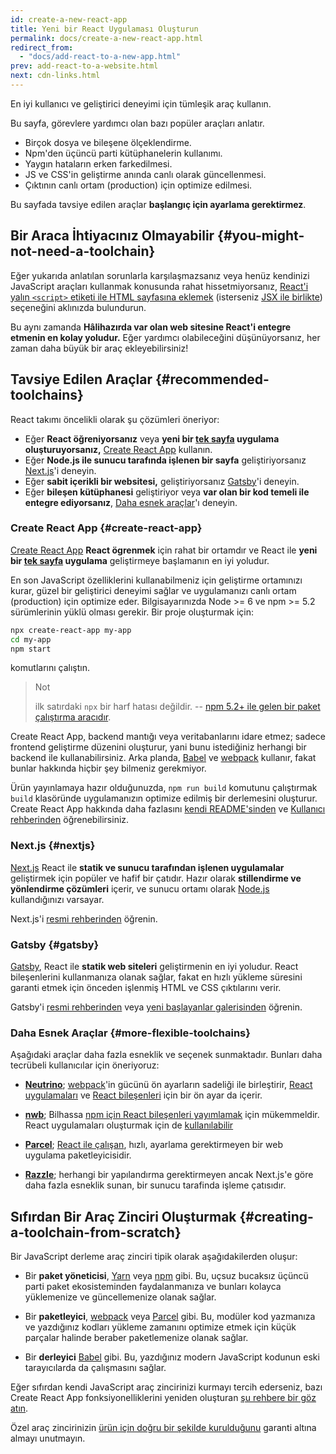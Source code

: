 ```yaml
---
id: create-a-new-react-app
title: Yeni bir React Uygulaması Oluşturun
permalink: docs/create-a-new-react-app.html
redirect_from:
  - "docs/add-react-to-a-new-app.html"
prev: add-react-to-a-website.html
next: cdn-links.html
---
```


En iyi kullanıcı ve geliştirici deneyimi için tümleşik araç kullanın.

Bu sayfa, görevlere yardımcı olan bazı popüler araçları anlatır.

* Birçok dosya ve bileşene ölçeklendirme.
* Npm'den üçüncü parti kütüphanelerin kullanımı.
* Yaygın hataların erken farkedilmesi.
* JS ve CSS'in geliştirme anında canlı olarak güncellenmesi.
* Çıktının canlı ortam (production) için optimize edilmesi.

Bu sayfada tavsiye edilen araçlar **başlangıç için ayarlama gerektirmez**.

## Bir Araca İhtiyacınız Olmayabilir {#you-might-not-need-a-toolchain}

Eğer yukarıda anlatılan sorunlarla karşılaşmazsanız veya henüz kendinizi JavaScript araçları kullanmak konusunda rahat hissetmiyorsanız, [React'i yalın `<script>` etiketi ile HTML sayfasına eklemek](/docs/add-react-to-a-website.html) (isterseniz [JSX ile birlikte](/docs/add-react-to-a-website.html#optional-try-react-with-jsx)) seçeneğini aklınızda bulundurun.

Bu aynı zamanda **Hâlihazırda var olan web sitesine React'i entegre etmenin en kolay yoludur.** Eğer yardımcı olabileceğini düşünüyorsanız, her zaman daha büyük bir araç ekleyebilirsiniz!

## Tavsiye Edilen Araçlar {#recommended-toolchains}

React takımı öncelikli olarak şu çözümleri öneriyor:

- Eğer **React öğreniyorsanız** veya **yeni bir [tek sayfa](/docs/glossary.html#single-page-application) uygulama oluşturuyorsanız,** [Create React App](#create-react-app) kullanın.
- Eğer **Node.js ile sunucu tarafında işlenen bir sayfa** geliştiriyorsanız [Next.js](#nextjs)'i deneyin.
- Eğer **sabit içerikli bir websitesi,** geliştiriyorsanız [Gatsby](#gatsby)'i deneyin.
- Eğer **bileşen kütüphanesi** geliştiriyor veya **var olan bir kod temeli ile entegre ediyorsanız**, [Daha esnek araçlar](#daha-esnek-araclar)'ı deneyin.

### Create React App {#create-react-app}

[Create React App](https://github.com/facebook/create-react-app) **React ögrenmek** için rahat bir ortamdır ve React ile **yeni bir [tek sayfa](/docs/glossary.html#single-page-application) uygulama** geliştirmeye başlamanın en iyi yoludur.

En son JavaScript özelliklerini kullanabilmeniz için geliştirme ortamınızı kurar, güzel bir geliştirici deneyimi sağlar ve uygulamanızı canlı ortam (production) için optimize eder. Bilgisayarınızda Node >= 6 ve npm >= 5.2 sürümlerinin yüklü olması gerekir. Bir proje oluşturmak için:

```bash
npx create-react-app my-app
cd my-app
npm start
```

komutlarını çalıştın.

>Not
>
>ilk satırdaki `npx` bir harf hatası değildir. -- [npm 5.2+ ile gelen bir paket çalıştırma aracıdır](https://medium.com/@maybekatz/introducing-npx-an-npm-package-runner-55f7d4bd282b).

Create React App, backend mantığı veya veritabanlarını idare etmez; sadece frontend geliştirme düzenini oluşturur, yani bunu istediğiniz herhangi bir backend ile kullanabilirsiniz. Arka planda, [Babel](https://babeljs.io/) ve [webpack](https://webpack.js.org/) kullanır, fakat bunlar hakkında hiçbir şey bilmeniz gerekmiyor.

Ürün yayınlamaya hazır olduğunuzda, `npm run build` komutunu çalıştırmak `build` klasöründe uygulamanızın optimize edilmiş bir derlemesini oluşturur. Create React App hakkında daha fazlasını [kendi README'sinden](https://github.com/facebookincubator/create-react-app#create-react-app--) ve [Kullanıcı rehberinden](https://facebook.github.io/create-react-app/) öğrenebilirsiniz.

### Next.js {#nextjs}

[Next.js](https://nextjs.org/) React ile **statik ve sunucu tarafından işlenen uygulamalar** geliştirmek için popüler ve hafif bir çatıdır. Hazır olarak **stillendirme ve yönlendirme çözümleri** içerir, ve sunucu ortamı olarak [Node.js](https://nodejs.org/) kullandığınızı varsayar.

Next.js'i [resmi rehberinden](https://nextjs.org/learn/) öğrenin.

### Gatsby {#gatsby}

[Gatsby](https://www.gatsbyjs.org/), React ile **statik web siteleri** geliştirmenin en iyi yoludur. React bileşenlerini kullanmanıza olanak sağlar, fakat en hızlı yükleme süresini garanti etmek için önceden işlenmiş HTML ve CSS çıktılarını verir.

Gatsby'i [resmi rehberinden](https://www.gatsbyjs.org/docs/) veya [yeni başlayanlar galerisinden](https://www.gatsbyjs.org/docs/gatsby-starters/) öğrenin.

### Daha Esnek Araçlar {#more-flexible-toolchains}

Aşağıdaki araçlar daha fazla esneklik ve seçenek sunmaktadır. Bunları daha tecrübeli kullanıcılar için öneriyoruz:

- **[Neutrino](https://neutrinojs.org/)**; [webpack](https://webpack.js.org/)'in gücünü ön ayarların sadeliği ile birleştirir, [React uygulamaları](https://neutrinojs.org/packages/react/) ve [React bileşenleri](https://neutrinojs.org/packages/react-components/) için bir ön ayar da içerir.

- **[nwb](https://github.com/insin/nwb)**; Bilhassa [npm için React bileşenleri yayımlamak](https://github.com/insin/nwb/blob/master/docs/guides/ReactComponents.md#developing-react-components-and-libraries-with-nwb) için mükemmeldir. React uygulamaları oluşturmak için de [kullanılabilir](https://github.com/insin/nwb/blob/master/docs/guides/ReactApps.md#developing-react-apps-with-nwb)

- **[Parcel](https://parceljs.org/)**; [React ile çalışan](https://parceljs.org/recipes.html#react), hızlı, ayarlama gerektirmeyen bir web uygulama paketleyicisidir.

- **[Razzle](https://github.com/jaredpalmer/razzle)**; herhangi bir yapılandırma gerektirmeyen ancak Next.js'e göre daha fazla esneklik sunan, bir sunucu tarafinda işleme çatısıdır.

## Sıfırdan Bir Araç Zinciri Oluşturmak {#creating-a-toolchain-from-scratch}

Bir JavaScript derleme araç zinciri tipik olarak aşağıdakilerden oluşur:

* Bir **paket yöneticisi**, [Yarn](https://yarnpkg.com/) veya [npm](https://www.npmjs.com/) gibi. Bu, uçsuz bucaksız üçüncü parti paket ekosisteminden faydalanmanıza ve bunları kolayca yüklemenize ve güncellemenize olanak sağlar.

* Bir **paketleyici**, [webpack](https://webpack.js.org/) veya [Parcel](https://parceljs.org/) gibi. Bu, modüler kod yazmanıza ve yazdığınız kodları yükleme zamanını optimize etmek için küçük parçalar halinde beraber paketlemenize olanak sağlar.

* Bir **derleyici** [Babel](https://babeljs.io/) gibi. Bu, yazdığınız modern JavaScript kodunun eski tarayıcılarda da çalışmasını sağlar.

Eğer sıfırdan kendi JavaScript araç zincirinizi kurmayı tercih ederseniz, bazı Create React App fonksiyonelliklerini yeniden oluşturan [şu rehbere bir göz atın](https://blog.usejournal.com/creating-a-react-app-from-scratch-f3c693b84658).

Özel araç zincirinizin [ürün için doğru bir şekilde kurulduğunu](/docs/optimizing-performance.html#use-the-production-build) garanti altına almayı unutmayın.
